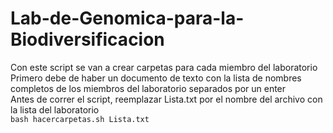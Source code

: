 # Lab-de-Genomica-para-la-Biodiversificacion
Con este script se van a crear carpetas para cada miembro del laboratorio   
Primero debe de haber un documento de texto con la lista de nombres completos de los miembros del laboratorio separados por un enter  
Antes de correr el script, reemplazar Lista.txt por el nombre del archivo con la lista del laboratorio  
`bash hacercarpetas.sh Lista.txt`

